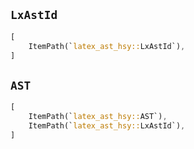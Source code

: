 ## `LxAstId`

```rust
[
    ItemPath(`latex_ast_hsy::LxAstId`),
]
```

## `AST`

```rust
[
    ItemPath(`latex_ast_hsy::AST`),
    ItemPath(`latex_ast_hsy::LxAstId`),
]
```
